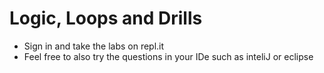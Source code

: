 # Logic, Loops and Drills
- Sign in and take the labs on repl.it
- Feel free to also try the questions in your IDe such as inteliJ or eclipse


